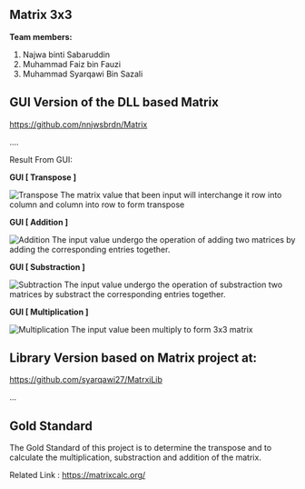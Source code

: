 ## Matrix 3x3

__Team members:__
1) Najwa binti Sabaruddin 
2) Muhammad Faiz bin Fauzi
3) Muhammad Syarqawi Bin Sazali

## GUI Version of the DLL based Matrix 

https://github.com/nnjwsbrdn/Matrix

....

Result From GUI:

__GUI [ Transpose ]__

![Transpose](https://user-images.githubusercontent.com/116859559/215106446-9bdb18e7-efa8-4270-9c65-59b254d45111.png)
The matrix value that been input will interchange it row into column and column into row to form transpose

__GUI [ Addition ]__

![Addition](https://user-images.githubusercontent.com/116859559/215106568-4ff7f682-fa4f-4e72-a7b3-ae721a208a38.png)
The input value undergo the operation of adding two matrices by adding the corresponding entries together.

__GUI [ Substraction ]__

![Subtraction](https://user-images.githubusercontent.com/116859559/215106649-402a157b-7343-443a-af84-a5f0b9622f67.png)
The input value undergo the operation of substraction two matrices by substract the corresponding entries together.

__GUI [ Multiplication ]__

![Multiplication](https://user-images.githubusercontent.com/116859559/215106688-a78e2b6b-fb8d-4882-a7f8-690f6fbf25f6.png)
The input value been multiply to form 3x3 matrix

## Library Version based on Matrix project at:

https://github.com/syarqawi27/MatrxiLib

...


## Gold Standard

The Gold Standard of this project is to determine the transpose and to calculate the multiplication, substraction and addition of the matrix.

Related Link : https://matrixcalc.org/
